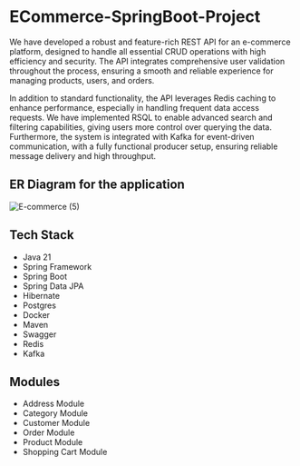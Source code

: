 # ECommerce-SpringBoot-Project
We have developed a robust and feature-rich REST API for an e-commerce platform, designed to handle all essential CRUD operations with high efficiency and security. The API integrates comprehensive user validation throughout the process, ensuring a smooth and reliable experience for managing products, users, and orders.

In addition to standard functionality, the API leverages Redis caching to enhance performance, especially in handling frequent data access requests. We have implemented RSQL to enable advanced search and filtering capabilities, giving users more control over querying the data. Furthermore, the system is integrated with Kafka for event-driven communication, with a fully functional producer setup, ensuring reliable message delivery and high throughput.

## ER Diagram for the application
![E-commerce (5)](https://github.com/user-attachments/assets/8b4becf1-f883-484e-a39c-c4cda1f01477)



## Tech Stack

* Java 21
* Spring Framework
* Spring Boot
* Spring Data JPA
* Hibernate
* Postgres
* Docker
* Maven
* Swagger
* Redis
* Kafka
  

## Modules

* Address Module
* Category Module
* Customer Module
* Order Module
* Product Module
* Shopping Cart Module



